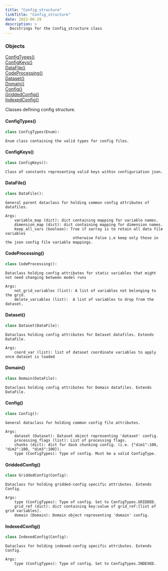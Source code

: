 ```yaml
---
title: "Config_structure"
linkTitle: "Config_structure"
date: 2022-06-29
description: >
  Docstrings for the Config_structure class
---
```

### Objects

[ConfigTypes()](#configtypes)<br />
[ConfigKeys()](#configkeys)<br />
[DataFile()](#datafile)<br />
[CodeProcessing()](#codeprocessing)<br />
[Dataset()](#dataset)<br />
[Domain()](#domain)<br />
[Config()](#config)<br />
[GriddedConfig()](#griddedconfig)<br />
[IndexedConfig()](#indexedconfig)<br />

Classes defining config structure.
#### ConfigTypes()
```python
class ConfigTypes(Enum):
```

```
Enum class containing the valid types for config files.
```

#### ConfigKeys()
```python
class ConfigKeys():
```

```
Class of constants representing valid keys within configuriation json.
```

#### DataFile()
```python
class DataFile():
```

```
General parent dataclass for holding common config attributes of datafiles.

Args:
    variable_map (dict): dict containing mapping for variable names.
    dimension_map (dict): dict containing mapping for dimension names.
    keep_all_vars (boolean): True if xarray is to retain all data file variables
                              otherwise False i.e keep only those in the json config file variable mappings.
```

#### CodeProcessing()
```python
class CodeProcessing():
```

```
Dataclass holding config attributes for static variables that might not need changing between model runs

Args:
    not_grid_variables (list): A list of variables not belonging to the grid.
    delete_variables (list):  A list of variables to drop from the dataset.
```

#### Dataset()
```python
class Dataset(DataFile):
```

```
Dataclass holding config attributes for Dataset datafiles. Extends DataFile.

Args:
    coord_var (list): list of dataset coordinate variables to apply once dataset is loaded
```

#### Domain()
```python
class Domain(DataFile):
```

```
Dataclass holding config attributes for Domain datafiles. Extends DataFile.
```

#### Config()
```python
class Config():
```

```
General dataclass for holding common config file attributes.

Args:
    dataset (Dataset): Dataset object representing 'dataset' config.
    processing_flags (list): List of processing flags.
    chunks (dict): dict for dask chunking config. (i.e. {"dim1":100, "dim2":100, "dim3":100}).
    type (ConfigTypes): Type of config. Must be a valid ConfigType.
```

#### GriddedConfig()
```python
class GriddedConfig(Config):
```

```
Dataclass for holding gridded-config specific attributes. Extends Config.

Args:
    type (ConfigTypes): Type of config. Set to ConfigTypes.GRIDDED.
    grid_ref (dict): dict containing key:value of grid_ref:[list of grid variables].
    domain (Domain): Domain object representing 'domain' config.
```

#### IndexedConfig()
```python
class IndexedConfig(Config):
```

```
Dataclass for holding indexed-config specific attributes. Extends Config.

Args:
    type (ConfigTypes): Type of config. Set to ConfigTypes.INDEXED.
```
